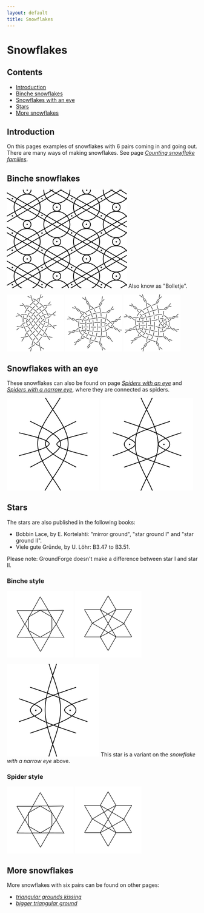 ```yaml
---
layout: default
title: Snowflakes
---
```

# Snowflakes

## Contents
* [Introduction](#introduction)
* [Binche snowflakes](#binche-snowflakes)
* [Snowflakes with an eye](#snowflakes-with-an-eye)
* [Stars](#stars)
* [More snowflakes](#more-snowflakes)

## Introduction
On this pages examples of snowflakes with 6 pairs coming in and going out.   
There are many ways of making snowflakes. See page [_Counting snowflake families_][count-page].     

## Binche snowflakes

[![binche snow][p-binche-snow]][t-binche-snow]
Also know as "Bolletje".            

[![family 563412][P-SP-BB1]][T-SP-BB1] 
[![family 623451][P-SP-BB2]][T-SP-BB2] 
[![family 123654][P-SP-BB3]][T-SP-BB3] 
<p style="clear: both"></p>

[t-binche-snow]: /GroundForge/stitches?patchWidth=12&patchHeight=12&a1=ctc&c1=ctc&d1=ctcll&f1=ctcrr&g1=ctc&b2=ctc&e2=ctctctc&h2=ctc&a3=ctc&c3=ctcrr&d3=ctc&f3=ctc&g3=ctcll&shiftColsSE=4&shiftRowsSE=3&shiftColsSW=-4&shiftRowsSW=3&tile=5-25-56-,-5--5--5,5-C6-2B-

[T-SP-BB1]: /GroundForge/stitches?patchWidth=16&patchHeight=16&a1=ctc&c1=ctc&d1=ctct&f1=rctct&g1=ctc&h1=lctct&j1=ctct&k1=ctc&b2=ctc&g2=ctct&l2=ctc&a3=ctc&c3=ctc&d3=lctct&f3=ctct&g3=ctc&h3=ctct&j3=rctct&k3=ctc&b4=ctc&c4=lctct&d4=ctct&e4=ctct&f4=ctc&h4=ctc&i4=ctct&j4=ctct&k4=rctct&l4=ctc&tile=5-27-256-46-,-5----5----5,5-CD-B3C-AB-,-56866-22125&footsideStitch=ctctt&tileStitch=ctc&headsideStitch=ctctt&shiftColsSW=-6&shiftRowsSW=4&shiftColsSE=6&shiftRowsSE=4

[T-SP-BB2]: /GroundForge/stitches?whiting=G4_P201&patchWidth=21&patchHeight=14&i1=ctctt&f1=ctc&e1=ctc&d1=ctc&b1=ctc&a1=ctctt&g2=ctcrr&i3=ctctt&f3=ctc&e3=ctc&d3=ctc&b3=ctcll&a3=ctctt&n4=ctctt&l4=ctctt&j4=ctctt&h4=ctctt&f4=ctt&d4=ctcll&c4=ctcll&b4=ctctt&g5=ctctt&c5=ctctt&n6=ctctt&j6=ctctt&m7=c&k7=ctc&j7=ctc&i7=ctctt&g7=ctctt&e7=ctctt&c7=ctctt&a7=ctctt&tile=56-o98-z5-----,------5-------,ag-aab-wd-----,-256-m-l-o-k-e,--5---5---y-w-,---w-y---b---c,h-g-5-n-l3h-e-,&footsideStitch=ctctt&tileStitch=ctc&headsideStitch=ctctt&shiftColsSW=-7&shiftRowsSW=7&shiftColsSE=7&shiftRowsSE=7

[T-SP-BB3]: /GroundForge/stitches?patchWidth=21&patchHeight=14&i1=ctctt&h1=ctc&f1=ctc&e1=ctc&d1=ctc&b1=ctc&a1=ctctt&g2=ctc&i3=ctctt&h3=ctcrr&f3=ctc&e3=ctc&d3=ctc&b3=ctcll&a3=ctctt&n4=ctctt&l4=ctctt&j4=ctctt&h4=ctctt&f4=ctt&d4=ctcll&c4=ctcll&b4=ctctt&g5=ctctt&c5=ctctt&n6=ctctt&j6=ctctt&m7=c&k7=ctc&j7=ctc&i7=ctctt&g7=ctctt&e7=ctctt&c7=ctctt&a7=ctctt&tile=56-o98-j5-----,------5-------,ag-aae-cd-----,-256-m-l-o-k-e,--5---5---y-w-,---w-y---b---c,h-g-5-n-l3h-e-,&footsideStitch=ctctt&tileStitch=ctc&headsideStitch=ctctt&shiftColsSW=-7&shiftRowsSW=7&shiftColsSE=7&shiftRowsSE=7

[p-binche-snow]: ../images/snow_6/g-binche-snow.svg?align=left "binche snowflake"
[P-SP-BB3]: ../images/snow_6/bs-123654.png "family 123654"
[P-SP-BB2]: ../images/snow_6/bs-623451.png "family 623451"
[P-SP-BB1]: ../images/snow_6/bs-563412.png "family 563412"

[count-page]: ../docs/counting-snow/

## Snowflakes with an eye

These snowflakes can also be found on page [_Spiders with an eye_][page_sp_eye] and [_Spiders with a narrow eye_][page_sp_nrw], where they are connected as spiders.     

[![spider with eye][P-SEB3]][T-SEB3] 
[![spider with narrow eye][P-SNB3]][T_SNB3] 
<p style="clear: both"></p>

[page_sp_eye]: ../docs/spiders#spiders-with-an-eye
[page_sp_nrw]: ../docs/spiders#spiders-with-a-narrow-eye

[P-SEB3]: ../images/snow_6/g-seb3.svg "snowflake with eye"
[P-SNB3]: ../images/snow_6/g-snb3.svg "snowflake with a narrow eye" 

[T-SEB3]: /GroundForge/stitches.html?patchWidth=24&patchHeight=24&tile=7-r-4-5-,-5-5-5-5,5-5-5-5-,x5-5x-r-&shiftColsSW=-4&shiftRowsSW=4&shiftColsSE=4&shiftRowsSE=4&g1=ctc&e1=ctcll&c1=ctctctc&a1=ctcrr&h2=ctcrr&f2=ctcll&d2=ctc&b2=ctc&g3=ctc&e3=ctc&c3=ctc&a3=ctc&g4=ctc&d4=ctclctc&b4=ctcrctc

[T_SNB3]: /GroundForge/stitches.html?patchWidth=24&patchHeight=24&tile=86-5,4x-r,17-r,7-5-,-215,-x7-,-483,5-4-&shiftColsSW=0&shiftRowsSW=8&shiftColsSE=4&shiftRowsSE=4&d1=ctc&b1=ctc&a1=ctc&d2=ctc&a2=ctc&d3=ctctctc&b3=ctcr&a3=ctc&c4=ctc&a4=ctcr&d5=ctc&c5=ctc&b5=ctc&c6=ctc&d7=ctc&c7=ctc&b7=ctcl&c8=ctcl&a8=ctc

## Stars

The stars are also published in the following books:
* Bobbin Lace, by E. Kortelahti: "mirror ground", "star ground I" and "star ground II".
* Viele gute Gründe, by U. Löhr: B3.47 to B3.51.    

Please note: GroundForge doesn't make a difference between star I and star II.

### Binche style

[![star mirror][p-st-kh-M]][t-st-kh-m-b] [![star I and II][p-st-kh-I]][t-st-kh-i-b]
<p style="clear: both"></p>

[![star from narrow eyed spider][p-sna3]][t-sna3]
This star is a variant on the _snowflake with a narrow eye_ above.
<p style="clear: both"></p>

### Spider style

[![star mirror][p-st-kh-M]][t-st-kh-m-a] [![star I and II][p-st-kh-I]][t-st-kh-i-a]
<p style="clear: both"></p>

[p-sna3]: ../images/snow_6/g-sna3.svg?align=left "star from narrow eyed spider"
[p-st-kh-I]: ../images/snow_6/ST-KH-I.png "star I and II" 
[p-st-kh-M]: ../images/snow_6/ST-KH-M.png "star mirror"

[t-sna3]: /GroundForge/stitches.html?patchWidth=24&patchHeight=24&tile=8-4-,x5-5,4-5-,7-15,-5x-,5-73&shiftColsSW=0&shiftRowsSW=6&shiftColsSE=4&shiftRowsSE=3&c1=ctc&a1=ctc&d2=ctctc&b2=rrctctcrr&c3=ctc&a3=ctc&d4=ctc&c4=ctc&a4=ctc&b5=llctctcll&d6=ctc&c6=ctc&a6=ctc

[t-st-kh-i-b]: /GroundForge/stitches.html?patchWidth=24&patchHeight=24&tile=x-r-x535,86-214-7,x158x-5-,4-5-7-r-&shiftColsSW=-4&shiftRowsSW=4&shiftColsSE=4&shiftRowsSE=4&h1=ctc&g1=ctc&f1=ctc&c1=ctctctc&h2=ctc&f2=ctc&e2=ctctctc&d2=ctc&b2=ctc&a2=ctctctc&g3=ctc&d3=ctc&c3=ctc&b3=ctc&g4=ctc&e4=ctc&c4=tctct&a4=ctc

[t-st-kh-i-a]: /GroundForge/stitches.html?patchWidth=24&patchHeight=24&tile=y-5-w5,76-24-,x158x-,4-5-7-,x535x-,14-78-,&shiftColsSW=-3&shiftRowsSW=6&shiftColsSE=3&shiftRowsSE=6&f1=ctctt&c1=ctc&e2=ctc&d2=ctc&b2=ctc&a2=ctc&d3=ctc&c3=ctc&b3=ctc&e4=ctc&c4=tctct&a4=ctc&d5=ctc&c5=ctc&b5=ctc&e6=ctctt&d6=ctc&b6=ctc&a6=ctctt

[t-st-kh-m-b]: /GroundForge/stitches.html?patchWidth=24&patchHeight=24&tile=x-r-x734,86-214-7,x158x-5-,4x-x7-r-&shiftColsSW=-4&shiftRowsSW=4&shiftColsSE=4&shiftRowsSE=4&h1=ctc&g1=ctc&f1=ctc&c1=ctctctc&h2=ctc&f2=ctc&e2=ctctctc&d2=ctc&b2=ctc&a2=ctctctc&g3=ctc&d3=ctc&c3=ctc&b3=ctc&g4=ctc&e4=ctc&a4=ctc

[t-st-kh-m-a]: /GroundForge/stitches.html?patchWidth=24&patchHeight=24&tile=y-5-w5,76-24-,x158x-,4x-x7-,x734x-,14-78-,&shiftColsSW=-3&shiftRowsSW=6&shiftColsSE=3&shiftRowsSE=6&f1=ctctt&c1=ctc&e2=ctc&d2=ctc&b2=ctc&a2=ctc&d3=ctc&c3=ctc&b3=ctc&e4=ctc&a4=ctc&d5=ctc&c5=ctc&b5=ctc&e6=ctctt&d6=ctc&b6=ctc&a6=ctctt

## More snowflakes

More snowflakes with six pairs can be found on other pages:  

* [_triangular grounds kissing_][page_pg_kiss]
* [_bigger triangular ground_][page_pg_bigg]

[page_pg_kiss]: ../docs/tria#pagodas-kissing
[page_pg_bigg]: ../docs/tria#bigger-pagodas
